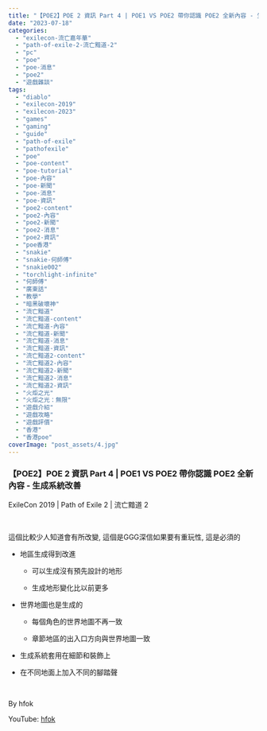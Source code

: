 ```yaml
---
title: "【POE2】POE 2 資訊 Part 4 | POE1 VS POE2 帶你認識 POE2 全新內容 - 生成系統改善 | ExileCon 2019 | Path of Exile 2 | 流亡黯道 2"
date: "2023-07-18"
categories: 
  - "exilecon-流亡嘉年華"
  - "path-of-exile-2-流亡黯道-2"
  - "pc"
  - "poe"
  - "poe-消息"
  - "poe2"
  - "遊戲雜談"
tags: 
  - "diablo"
  - "exilecon-2019"
  - "exilecon-2023"
  - "games"
  - "gaming"
  - "guide"
  - "path-of-exile"
  - "pathofexile"
  - "poe"
  - "poe-content"
  - "poe-tutorial"
  - "poe-內容"
  - "poe-新聞"
  - "poe-消息"
  - "poe-資訊"
  - "poe2-content"
  - "poe2-內容"
  - "poe2-新聞"
  - "poe2-消息"
  - "poe2-資訊"
  - "poe香港"
  - "snakie"
  - "snakie-何師傅"
  - "snakie002"
  - "torchlight-infinite"
  - "何師傅"
  - "廣東話"
  - "教學"
  - "暗黑破壞神"
  - "流亡黯道"
  - "流亡黯道-content"
  - "流亡黯道-內容"
  - "流亡黯道-新聞"
  - "流亡黯道-消息"
  - "流亡黯道-資訊"
  - "流亡黯道2-content"
  - "流亡黯道2-內容"
  - "流亡黯道2-新聞"
  - "流亡黯道2-消息"
  - "流亡黯道2-資訊"
  - "火炬之光"
  - "火炬之光：無限"
  - "遊戲介紹"
  - "遊戲攻略"
  - "遊戲評價"
  - "香港"
  - "香港poe"
coverImage: "post_assets/4.jpg"
---
```


### 【POE2】POE 2 資訊 Part 4 | POE1 VS POE2 帶你認識 POE2 全新內容 - 生成系統改善  
ExileCon 2019 | Path of Exile 2 | 流亡黯道 2

  
   

這個比較少人知道會有所改變, 這個是GGG深信如果要有重玩性, 這是必須的

  

  

  
- 地區生成得到改進  
    
      
    - 可以生成沒有預先設計的地形
      
    - 生成地形變化比以前更多
      
    
      
    
  
- 世界地圖也是生成的  
    
      
    - 每個角色的世界地圖不再一致
      
    - 章節地區的出入口方向與世界地圖一致
      
    
      
    
  
- 生成系統套用在細節和裝飾上
  
- 在不同地面上加入不同的腳踏聲
  

  

  
   

  
By hfok  

  
YouTube: [hfok](https://www.youtube.com/@hfok)
